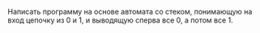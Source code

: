 Написать программу на основе автомата со стеком, понимающую на вход цепочку из 0 и 1, и выводящую сперва все 0, а потом все 1.
